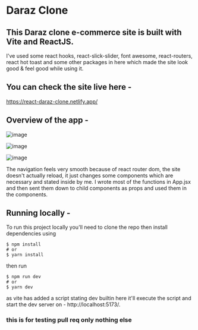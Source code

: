 # Daraz Clone

## This Daraz clone e-commerce site is built with Vite and ReactJS.

I've used some react hooks, react-slick-slider, font awesome, react-routers, react hot toast and some other packages in here which made the site look good & feel good while using it.

## You can check the site live here -

https://react-daraz-clone.netlify.app/

## Overview of the app -

![image](https://github.com/ArshadChowdhury/react-eCommerce-app-interview/assets/86738490/391557c7-091b-4842-a079-d82984fac897)

![image](https://github.com/ArshadChowdhury/react-eCommerce-app-interview/assets/86738490/f8259960-2c0f-4397-866f-d03a982a98a7)

![image](https://github.com/ArshadChowdhury/react-eCommerce-app-interview/assets/86738490/7e3cb152-6e47-468c-978a-5f2f6b0722e1)

The navigation feels very smooth because of react router dom, the site doesn't actually reload, it just changes some components which are necessary and stated inside by me.
I wrote most of the functions in App.jsx and then sent them down to child components as props and used them in the components.

## Running locally -

To run this project locally you'll need to clone the repo then install dependencies using

```
$ npm install
# or
$ yarn install
```

then run

```
$ npm run dev
# or
$ yarn dev
```

as vite has added a script stating dev builtin here it'll execute the script and start the dev server on - http://localhost:5173/.

### this is for testing pull req only nothing else
